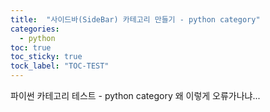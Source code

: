 ```yaml
---
title:  "사이드바(SideBar) 카테고리 만들기 - python category"
categories:
  - python
toc: true
toc_sticky: true
tock_label: "TOC-TEST"
---
```


파이썬 카테고리 테스트 - python category
왜 이렇게 오류가나냐...
